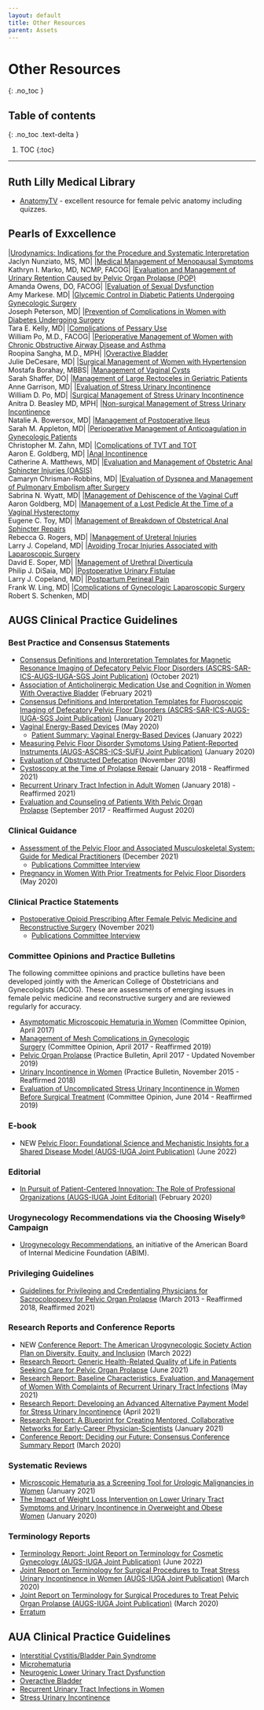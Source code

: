 ```yaml
---
layout: default
title: Other Resources
parent: Assets
---
```


# Other Resources
{: .no_toc }

## Table of contents
{: .no_toc .text-delta }

1. TOC
{:toc}

---

## Ruth Lilly Medical Library

* [AnatomyTV](https://iupui.libguides.com/anatomytv) - excellent resource for female pelvic anatomy including quizzes. 

## Pearls of Exxcellence

|[Urodynamics: Indications for the Procedure and Systematic Interpretation](https://www.exxcellence.org/list-of-pearls/urodynamics-indications-for-the-procedure-and-systematic-interpretation/)<br />Jaclyn Nunziato, MS, MD|
|[Medical Management of Menopausal Symptoms](https://www.exxcellence.org/list-of-pearls/medical-management-of-menopausal-symptoms/)<br />Kathryn I. Marko, MD, NCMP, FACOG|
|[Evaluation and Management of Urinary Retention Caused by Pelvic Organ Prolapse (POP)](https://www.exxcellence.org/list-of-pearls/evaluation-and-management-of-urinary-retention-caused-by-pelvic-organ-prolapse-pop/)<br />Amanda Owens, DO, FACOG|
|[Evaluation of Sexual Dysfunction](https://www.exxcellence.org/list-of-pearls/evaluation-of-sexual-dysfunction/)<br />Amy Markese. MD|
|[Glycemic Control in Diabetic Patients Undergoing Gynecologic Surgery](https://www.exxcellence.org/list-of-pearls/glycemic-control-in-diabetic-patients-undergoing-gynecologic-surgery/)<br />Joseph Peterson, MD|
|[Prevention of Complications in Women with Diabetes Undergoing Surgery](https://www.exxcellence.org/list-of-pearls/prevention-of-complications-in-women-with-diabetes-undergoing-surgery/)<br />Tara E. Kelly, MD|
|[Complications of Pessary Use](https://www.exxcellence.org/list-of-pearls/complications-of-pessary-use/)<br />William Po, M.D., FACOG|
|[Perioperative Management of Women with Chronic Obstructive Airway Disease and Asthma](https://www.exxcellence.org/list-of-pearls/perioperative-management-of-women-with-chronic-obstructive-airway-disease-and-asthma/)<br />Roopina Sangha, M.D., MPH|
|[Overactive Bladder](https://www.exxcellence.org/list-of-pearls/overactive-bladder/)<br />Julie DeCesare, MD|
|[Surgical Management of Women with Hypertension](https://www.exxcellence.org/list-of-pearls/surgical-management-of-women-with-hypertension/)<br />Mostafa Borahay, MBBS|
|[Management of Vaginal Cysts](https://www.exxcellence.org/list-of-pearls/management-of-vaginal-cysts/)<br />Sarah Shaffer, DO|
|[Management of Large Rectoceles in Geriatric Patients](https://www.exxcellence.org/list-of-pearls/management-of-large-rectoceles-in-geriatric-patients/)<br />Anne Garrison, MD|
|[Evaluation of Stress Urinary Incontinence](https://www.exxcellence.org/list-of-pearls/evaluation-of-stress-urinary-incontinence/)<br />William D. Po, MD|
|[Surgical Management of Stress Urinary Incontinence](https://www.exxcellence.org/list-of-pearls/surgical-management-of-stress-urinary-incontinence/)<br />Anitra D. Beasley MD, MPH|
|[Non-surgical Management of Stress Urinary Incontinence](https://www.exxcellence.org/list-of-pearls/non-surgical-management-of-stress-urinary-incontinence/)<br />Natalie A. Bowersox, MD|
|[Management of Postoperative Ileus](https://www.exxcellence.org/list-of-pearls/management-of-postoperative-ileus/)<br />Sarah M. Appleton, MD|
|[Perioperative Management of Anticoagulation in Gynecologic Patients](https://www.exxcellence.org/list-of-pearls/perioperative-management-of-anticoagulation-in-gynecologic-patients/)<br />Christopher M. Zahn, MD|
|[Complications of TVT and TOT](https://www.exxcellence.org/list-of-pearls/complications-of-tvt-and-tot/)<br />Aaron E. Goldberg, MD|
|[Anal Incontinence](https://www.exxcellence.org/list-of-pearls/fecal-incontinence/)<br />Catherine A. Matthews, MD|
|[Evaluation and Management of Obstetric Anal Sphincter Injuries (OASIS)](https://www.exxcellence.org/list-of-pearls/evaluation-and-management-of-obstetric-anal-sphincter-injuries-oasis/)<br />Camaryn Chrisman-Robbins, MD|
|[Evaluation of Dyspnea and Management of Pulmonary Embolism after Surgery](https://www.exxcellence.org/list-of-pearls/evaluation-of-dyspnea-and-management-of-pulmonary-embolism-after-surgery/)<br />Sabrina N. Wyatt, MD|
|[Management of Dehiscence of the Vaginal Cuff](https://www.exxcellence.org/list-of-pearls/management-of-dehiscence-of-the-vaginal-cuff/)<br />Aaron Goldberg, MD|
|[Management of a Lost Pedicle At the Time of a Vaginal Hysterectomy](https://www.exxcellence.org/list-of-pearls/management-of-a-lost-pedicle-at-the-time-of-a-vaginal-hysterectomy/)<br />Eugene C. Toy, MD|
|[Management of Breakdown of Obstetrical Anal Sphincter Repairs](https://www.exxcellence.org/list-of-pearls/management-of-breakdown-of-obstetrical-anal-sphincter-repairs/)<br />Rebecca G. Rogers, MD|
|[Management of Ureteral Injuries](https://www.exxcellence.org/list-of-pearls/management-of-ureteral-injuries/)<br />Larry J. Copeland, MD|
|[Avoiding Trocar Injuries Associated with Laparoscopic Surgery](https://www.exxcellence.org/list-of-pearls/avoiding-trocar-injuries-associated-with-laparoscopic-surgery/)<br />David E. Soper, MD|
|[Management of Urethral Diverticula](https://www.exxcellence.org/list-of-pearls/management-of-urethral-diverticula/)<br />Philip J. DiSaia, MD|
|[Postoperative Urinary Fistulae](https://www.exxcellence.org/list-of-pearls/postoperative-urinary-fistulae/)<br />Larry J. Copeland, MD|
|[Postpartum Perineal Pain](https://www.exxcellence.org/list-of-pearls/postpartum-perineal-pain/)<br />Frank W. Ling, MD|
|[Complications of Gynecologic Laparoscopic Surgery](https://www.exxcellence.org/list-of-pearls/complications-of-gynecologic-laparoscopic-surgery/)<br />Robert S. Schenken, MD|


## AUGS Clinical Practice Guidelines

### Best Practice and Consensus Statements

*   [Consensus Definitions and Interpretation Templates for Magnetic Resonance Imaging of Defecatory Pelvic Floor Disorders (ASCRS-SAR-ICS-AUGS-IUGA-SGS Joint Publication)](http://journals.lww.com/fpmrs/Fulltext/2021/10000/Consensus_Definitions_and_Interpretation_Templates.11.aspx) (October 2021)
*   [Association of Anticholinergic Medication Use and Cognition in Women With Overactive Bladder](https://journals.lww.com/fpmrs/Fulltext/2021/02000/Clinical_Consensus_Statement__Association_of.1.aspx) (February 2021)
*   [Consensus Definitions and Interpretation Templates for Fluoroscopic Imaging of Defecatory Pelvic Floor Disorders (ASCRS-SAR-ICS-AUGS-IUGA-SGS Joint Publication)](https://journals.lww.com/fpmrs/Fulltext/2021/01000/Consensus_Definitions_and_Interpretation_Templates.15.aspx) (January 2021)
*   [Vaginal Energy-Based Devices](https://journals.lww.com/fpmrs/Fulltext/2020/05000/Vaginal_Energy_Based_Devices.3.aspx) (May 2020)
    *   [Patient Summary: Vaginal Energy-Based Devices](/assets/1/6/Patient_Summary_-_Clinical_Concensus_Statement.pdf) (January 2022)
*   [Measuring Pelvic Floor Disorder Symptoms Using Patient-Reported Instruments (AUGS-ASCRS-ICS-SUFU Joint Publication)](https://journals.lww.com/fpmrs/Fulltext/2020/01000/Measuring_Pelvic_Floor_Disorder_Symptoms_Using.1.aspx) (January 2020)
*   [Evaluation of Obstructed Defecation](https://journals.lww.com/fpmrs/Fulltext/2018/11000/American_Urogynecologic_Society_Best_Practice.1.aspx) (November 2018)
*   [Cystoscopy at the Time of Prolapse Repair](https://journals.lww.com/fpmrs/Fulltext/2018/07000/American_Urogynecologic_Society_Consensus.2.aspx) (January 2018 - Reaffirmed 2021)
*   [Recurrent Urinary Tract Infection in Adult Women](https://journals.lww.com/fpmrs/Fulltext/2018/09000/American_Urogynecologic_Society_Best_Practice.2.aspx) (January 2018) - Reaffirmed 2021)
*   [Evaluation and Counseling of Patients With Pelvic Organ Prolapse](https://journals.lww.com/fpmrs/Fulltext/2017/09000/American_Urogynecologic_Society_Best_Practice.1.aspx) (September 2017 - Reaffirmed August 2020)  

### Clinical Guidance

*   [Assessment of the Pelvic Floor and Associated Musculoskeletal System: Guide for Medical Practitioners](https://journals.lww.com/fpmrs/Fulltext/2021/12000/Assessment_of_the_Pelvic_Floor_and_Associated.2.aspx) (December 2021)
    *   [Publications Committee Interview](https://www.youtube.com/watch?v=IPlVPOyxeiI&t=4s)
*   [Pregnancy in Women With Prior Treatments for Pelvic Floor Disorders](https://journals.lww.com/fpmrs/Fulltext/2020/05000/Pregnancy_in_Women_With_Prior_Treatments_for.4.aspx) (May 2020)  

### Clinical Practice Statements

*   [Postoperative Opioid Prescribing After Female Pelvic Medicine and Reconstructive Surgery](https://journals.lww.com/fpmrs/Fulltext/2021/11000/Postoperative_Opioid_Prescribing_After_Female.1.aspx) (November 2021)
    *   [Publications Committee Interview](https://www.youtube.com/watch?v=Pp1e7EbaCiY)  

### Committee Opinions and Practice Bulletins

The following committee opinions and practice bulletins have been developed jointly with the American College of Obstetricians and Gynecologists (ACOG). These are assessments of emerging issues in female pelvic medicine and reconstructive surgery and are reviewed regularly for accuracy. 

*   [Asymptomatic Microscopic Hematuria in Women](https://journals.lww.com/jpelvicsurgery/Fulltext/2017/07000/Asymptomatic_Microscopic_Hematuria_in_Women.3.aspx) (Committee Opinion, April 2017)
*   [Management of Mesh Complications in Gynecologic Surgery](https://journals.lww.com/jpelvicsurgery/Fulltext/2017/05000/Management_of_Mesh_and_Graft_Complications_in.3.aspx) (Committee Opinion, April 2017 - Reaffirmed 2019)
*   [Pelvic Organ Prolapse](https://journals.lww.com/jpelvicsurgery/Fulltext/2019/11000/Pelvic_Organ_Prolapse.1.aspx) (Practice Bulletin, April 2017 - Updated November 2019)
*   [Urinary Incontinence in Women](https://journals.lww.com/jpelvicsurgery/Fulltext/2015/11000/Urinary_Incontinence_in_Women.3.aspx) (Practice Bulletin, November 2015 - Reaffirmed 2018)
*   [Evaluation of Uncomplicated Stress Urinary Incontinence in Women Before Surgical Treatment](https://journals.lww.com/jpelvicsurgery/Fulltext/2014/09000/Committee_Opinion___Evaluation_of_Uncomplicated.3.aspx) (Committee Opinion, June 2014 - Reaffirmed 2019)  

### E-book

*   NEW [Pelvic Floor: Foundational Science and Mechanistic Insights for a Shared Disease Model (AUGS-IUGA Joint Publication)](https://www.augs.org/assets/1/6/AUGS_IUGA_eBook.pdf) (June 2022)

### Editorial

*   [In Pursuit of Patient-Centered Innovation: The Role of Professional Organizations (AUGS-IUGA Joint Editorial)](/assets/1/6/In_Pursuit_of_Patient_Centered_Innovation__The.1.pdf) (February 2020)  

### Urogynecology Recommendations via the Choosing Wisely&#174; Campaign

* [Urogynecology Recommendations](https://www.augs.org/assets/1/6/AUGS_10things_List_Draft_1.pdf), an initiative of the American Board of Internal Medicine Foundation (ABIM). 

### Privileging Guidelines

*   [Guidelines for Privileging and Credentialing Physicians for Sacrocolpopexy for Pelvic Organ Prolapse](http://journals.lww.com/jpelvicsurgery/Fulltext/2013/03000/Guidelines_for_Privileging_and_Credentialing.2.aspx) (March 2013 - Reaffirmed 2018, Reaffirmed 2021)


### Research Reports and Conference Reports

*   NEW [Conference Report: The American Urogynecologic Society Action Plan on Diversity, Equity, and Inclusion](https://journals.lww.com/fpmrs/Fulltext/2022/03000/The_American_Urogynecologic_Society_Action_Plan_on.1.aspx) (March 2022)
*   [Research Report: Generic Health-Related Quality of Life in Patients Seeking Care for Pelvic Organ Prolapse](https://journals.lww.com/fpmrs/Fulltext/2021/06000/Generic_Health_Related_Quality_of_Life_in_Patients.1.aspx) (June 2021)
*   [Research Report: Baseline Characteristics, Evaluation, and Management of Women With Complaints of Recurrent Urinary Tract Infections](https://journals.lww.com/fpmrs/Fulltext/2021/05000/Baseline_Characteristics,_Evaluation,_and.1.aspx) (May 2021)
*   [Research Report: Developing an Advanced Alternative Payment Model for Stress Urinary Incontinence](https://journals.lww.com/fpmrs/Fulltext/2021/04000/Developing_an_Advanced_Alternative_Payment_Model.1.aspx) (April 2021)
*   [Research Report: A Blueprint for Creating Mentored, Collaborative Networks for Early-Career Physician-Scientists](https://journals.lww.com/fpmrs/Fulltext/2021/01000/A_Blueprint_for_Creating_Mentored,_Collaborative.3.aspx) (January 2021)
*   [Conference Report: Deciding our Future: Consensus Conference Summary Report](https://journals.lww.com/fpmrs/Fulltext/2020/03000/Deciding_Our_Future__Consensus_Conference_Summary.1.aspx) (March 2020)

### Systematic Reviews

*   [Microscopic Hematuria as a Screening Tool for Urologic Malignancies in Women](https://journals.lww.com/fpmrs/Fulltext/2021/01000/Microscopic_Hematuria_as_a_Screening_Tool_for.4.aspx) (January 2021)
*   [The Impact of Weight Loss Intervention on Lower Urinary Tract Symptoms and Urinary Incontinence in Overweight and Obese Women](https://journals.lww.com/fpmrs/Fulltext/2021/01000/Microscopic_Hematuria_as_a_Screening_Tool_for.4.aspx) (January 2020)

### Terminology Reports

*   [Terminology Report: Joint Report on Terminology for Cosmetic Gynecology (AUGS-IUGA Joint Publication)](https://journals.lww.com/fpmrs/Fulltext/2022/06000/Joint_Report_on_Terminology_for_Cosmetic.2.aspx) (June 2022)
*   [Joint Report on Terminology for Surgical Procedures to Treat Stress Urinary Incontinence in Women (AUGS-IUGA Joint Publication)](https://journals.lww.com/fpmrs/Fulltext/2020/03000/Joint_Report_on_Terminology_for_Surgical.2.aspx) (March 2020)
*   [Joint Report on Terminology for Surgical Procedures to Treat Pelvic Organ Prolapse (AUGS-IUGA Joint Publication)](https://journals.lww.com/fpmrs/Fulltext/2020/03000/Joint_Report_on_Terminology_for_Surgical.3.aspx) (March 2020)
*   [Erratum](/assets/1/6/erratum.pdf)

## AUA Clinical Practice Guidelines

*   [Interstitial Cystitis/Bladder Pain Syndrome](https://www.auanet.org/guidelines-and-quality/guidelines/diagnosis-and-treatment-interstitial-cystitis/bladder-pain-syndrome-(2022))
*   [Microhematuria](https://www.auanet.org/guidelines-and-quality/guidelines/microhematuria)
*   [Neurogenic Lower Urinary Tract Dysfunction](https://www.auanet.org/guidelines-and-quality/guidelines/adult-neurogenic-lower-urinary-tract-dysfunction)
*   [Overactive Bladder](https://www.auanet.org/guidelines-and-quality/guidelines/overactive-bladder-(oab)-guideline)
*   [Recurrent Urinary Tract Infections in Women](https://www.auanet.org/guidelines-and-quality/guidelines/recurrent-uti)
*   [Stress Urinary Incontinence](https://www.auanet.org/guidelines-and-quality/guidelines/stress-urinary-incontinence-(sui)-guideline)

